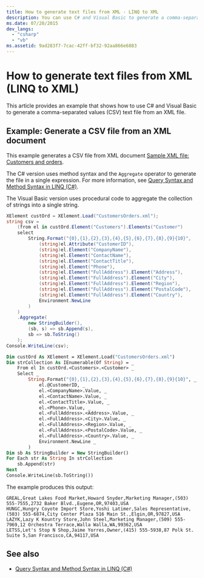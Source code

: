 ```yaml
---
title: How to generate text files from XML - LINQ to XML
description: You can use C# and Visual Basic to generate a comma-separated values (CSV) text file from an XML file. This article provides an example.
ms.date: 07/20/2015
dev_langs:
  - "csharp"
  - "vb"
ms.assetid: 9ad283f7-7cac-42ff-bf32-92aa866e6883
---
```

# How to generate text files from XML (LINQ to XML)

This article provides an example that shows how to use C# and Visual Basic to generate a comma-separated values (CSV) text file from an XML file.

## Example: Generate a CSV file from an XML document

This example generates a CSV file from XML document [Sample XML file: Customers and orders](sample-xml-file-customers-orders.md).

The C# version uses method syntax and the `Aggregate` operator to generate the file in a single expression. For more information, see [Query Syntax and Method Syntax in LINQ (C#)](../../csharp/programming-guide/concepts/linq/query-syntax-and-method-syntax-in-linq.md).

The Visual Basic version uses procedural code to aggregate the collection of strings into a single string.

```csharp
XElement custOrd = XElement.Load("CustomersOrders.xml");
string csv =
    (from el in custOrd.Element("Customers").Elements("Customer")
    select
        String.Format("{0},{1},{2},{3},{4},{5},{6},{7},{8},{9}{10}",
            (string)el.Attribute("CustomerID"),
            (string)el.Element("CompanyName"),
            (string)el.Element("ContactName"),
            (string)el.Element("ContactTitle"),
            (string)el.Element("Phone"),
            (string)el.Element("FullAddress").Element("Address"),
            (string)el.Element("FullAddress").Element("City"),
            (string)el.Element("FullAddress").Element("Region"),
            (string)el.Element("FullAddress").Element("PostalCode"),
            (string)el.Element("FullAddress").Element("Country"),
            Environment.NewLine
        )
    )
    .Aggregate(
        new StringBuilder(),
        (sb, s) => sb.Append(s),
        sb => sb.ToString()
    );
Console.WriteLine(csv);
```

```vb
Dim custOrd As XElement = XElement.Load("CustomersOrders.xml")
Dim strCollection As IEnumerable(Of String) = _
    From el In custOrd.<Customers>.<Customer> _
    Select _
        String.Format("{0},{1},{2},{3},{4},{5},{6},{7},{8},{9}{10}", _
            el.@CustomerID, _
            el.<CompanyName>.Value, _
            el.<ContactName>.Value, _
            el.<ContactTitle>.Value, _
            el.<Phone>.Value, _
            el.<FullAddress>.<Address>.Value, _
            el.<FullAddress>.<City>.Value, _
            el.<FullAddress>.<Region>.Value, _
            el.<FullAddress>.<PostalCode>.Value, _
            el.<FullAddress>.<Country>.Value, _
            Environment.NewLine _
        )
Dim sb As StringBuilder = New StringBuilder()
For Each str As String In strCollection
    sb.Append(str)
Next
Console.WriteLine(sb.ToString())
```

The example produces this output:

```output
GREAL,Great Lakes Food Market,Howard Snyder,Marketing Manager,(503) 555-7555,2732 Baker Blvd.,Eugene,OR,97403,USA
HUNGC,Hungry Coyote Import Store,Yoshi Latimer,Sales Representative,(503) 555-6874,City Center Plaza 516 Main St.,Elgin,OR,97827,USA
LAZYK,Lazy K Kountry Store,John Steel,Marketing Manager,(509) 555-7969,12 Orchestra Terrace,Walla Walla,WA,99362,USA
LETSS,Let's Stop N Shop,Jaime Yorres,Owner,(415) 555-5938,87 Polk St. Suite 5,San Francisco,CA,94117,USA
```

## See also

- [Query Syntax and Method Syntax in LINQ (C#)](../../csharp/programming-guide/concepts/linq/query-syntax-and-method-syntax-in-linq.md)
